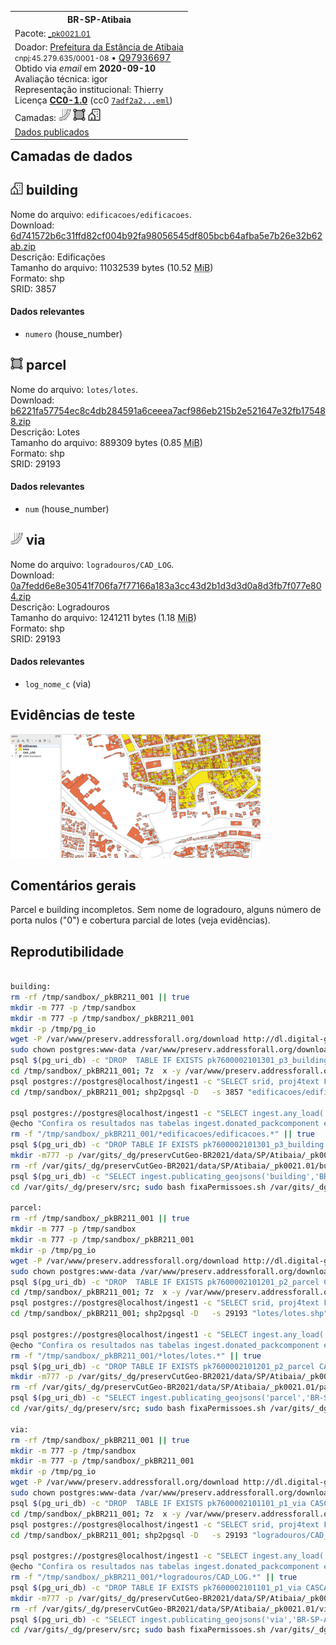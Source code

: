 <aside>
<table align="right">
<tr><th>BR-SP-Atibaia</th></tr>
<tr><td>
Pacote: <a target="_git" href="http://git.digital-guard.org/preserv-BR/blob/main/data/SP/Atibaia/_pk0021.01"><small>_pk0021.01</small></a>
</td></tr>
<tr><td>
Doador: <a rel="external" target="_doador" href="http://www.prefeituradeatibaia.com.br/">Prefeitura da Estância de Atibaia</a><br/>
<small>cnpj:45.279.635/0001-08</small> • <a rel="external" target="_doador" href="https://www.wikidata.org/wiki/Q97936697">Q97936697</a></small><br/>
Obtido via <i>email</i> em <b>2020-09-10</b><br/>
Avaliação técnica: igor<br/>
Representação institucional: Thierry<br/>
Licença <a rel="external" target="_doador" href="https://creativecommons.org/publicdomain/zero/1.0/"><b>CC0-1.0</b></a> (cc0 <a title="SHA256 7adf2a2ec5348c05db9a52eedccdfb065352d363ff617d6167cf6202e30ee4af.eml" href="http://dl.digital-guard.org/7adf2a2ec5348c05db9a52eedccdfb065352d363ff617d6167cf6202e30ee4af.eml"><code>7adf2a2...eml</code></a>)
</td></tr>
<tr><td>Camadas: <a title="via" href="#-via"><img src="https://raw.githubusercontent.com/digital-guard/preserv/main/docs/assets/layerIcon-via.png" alt="via" width="20"/></a> <a title="parcel" href="#-parcel"><img src="https://raw.githubusercontent.com/digital-guard/preserv/main/docs/assets/layerIcon-parcel.png" alt="parcel" width="20"/></a> <a title="building" href="#-building"><img src="https://raw.githubusercontent.com/digital-guard/preserv/main/docs/assets/layerIcon-building.png" alt="building" width="20"/></a> </td></tr>
<tr><td><a href="http://git.digital-guard.org/preservCutGeo-BR2021/tree/main/data/SP/Atibaia/_pk0021.01">Dados publicados</a></td></tr>
</table>
</aside>

<section>

# Camadas de dados
## <img src="https://raw.githubusercontent.com/digital-guard/preserv/main/docs/assets/layerIcon-building.png" alt="building" width="20"/> building

Nome do arquivo: `edificacoes/edificacoes`.<br/>Download: [6d741572b6c31ffd82cf004b92fa98056545df805bcb64afba5e7b26e32b62ab.zip](http://dl.digital-guard.org/6d741572b6c31ffd82cf004b92fa98056545df805bcb64afba5e7b26e32b62ab.zip)<br/>Descrição: Edificações<br/>Tamanho do arquivo: 11032539 bytes (10.52 <abbr title="mebibyte">MiB</abbr>)<br/>Formato: shp<br/>SRID: 3857

#### Dados relevantes
* `numero` (house_number)

## <img src="https://raw.githubusercontent.com/digital-guard/preserv/main/docs/assets/layerIcon-parcel.png" alt="parcel" width="20"/> parcel

Nome do arquivo: `lotes/lotes`.<br/>Download: [b6221fa57754ec8c4db284591a6ceeea7acf986eb215b2e521647e32fb175488.zip](http://dl.digital-guard.org/b6221fa57754ec8c4db284591a6ceeea7acf986eb215b2e521647e32fb175488.zip)<br/>Descrição: Lotes<br/>Tamanho do arquivo: 889309 bytes (0.85 <abbr title="mebibyte">MiB</abbr>)<br/>Formato: shp<br/>SRID: 29193

#### Dados relevantes
* `num` (house_number)

## <img src="https://raw.githubusercontent.com/digital-guard/preserv/main/docs/assets/layerIcon-via.png" alt="via" width="20"/> via

Nome do arquivo: `logradouros/CAD_LOG`.<br/>Download: [0a7fedd6e8e30541f706fa7f77166a183a3cc43d2b1d3d3d0a8d3fb7f077e804.zip](http://dl.digital-guard.org/0a7fedd6e8e30541f706fa7f77166a183a3cc43d2b1d3d3d0a8d3fb7f077e804.zip)<br/>Descrição: Logradouros<br/>Tamanho do arquivo: 1241211 bytes (1.18 <abbr title="mebibyte">MiB</abbr>)<br/>Formato: shp<br/>SRID: 29193

#### Dados relevantes
* `log_nome_c` (via)

# Evidências de teste
<img src="qgis.png" width="400"/>

# Comentários gerais
Parcel e building incompletos. Sem nome de logradouro, alguns número de porta nulos (&quot;0&quot;) e cobertura parcial de lotes (veja evidências).

</section>
<section>

# Reprodutibilidade

```bash

building:
rm -rf /tmp/sandbox/_pkBR211_001 || true
mkdir -m 777 -p /tmp/sandbox
mkdir -m 777 -p /tmp/sandbox/_pkBR211_001
mkdir -p /tmp/pg_io
wget -P /var/www/preserv.addressforall.org/download http://dl.digital-guard.org/6d741572b6c31ffd82cf004b92fa98056545df805bcb64afba5e7b26e32b62ab.zip
sudo chown postgres:www-data /var/www/preserv.addressforall.org/download/6d741572b6c31ffd82cf004b92fa98056545df805bcb64afba5e7b26e32b62ab.zip && sudo chmod 664 /var/www/preserv.addressforall.org/download/6d741572b6c31ffd82cf004b92fa98056545df805bcb64afba5e7b26e32b62ab.zip
psql $(pg_uri_db) -c "DROP  TABLE IF EXISTS pk7600002101301_p3_building CASCADE"
cd /tmp/sandbox/_pkBR211_001; 7z  x -y /var/www/preserv.addressforall.org/download/6d741572b6c31ffd82cf004b92fa98056545df805bcb64afba5e7b26e32b62ab.zip "*edificacoes/edificacoes*" ; chmod -R a+rwx . > /dev/null
psql postgres://postgres@localhost/ingest1 -c "SELECT srid, proj4text FROM spatial_ref_sys where srid=3857"
cd /tmp/sandbox/_pkBR211_001; shp2pgsql -D   -s 3857 "edificacoes/edificacoes.shp" pk7600002101301_p3_building | psql -q postgres://postgres@localhost/ingest1 2> /dev/null

psql postgres://postgres@localhost/ingest1 -c "SELECT ingest.any_load('shp2sql','/tmp/sandbox/_pkBR211_001/edificacoes/edificacoes.shp','building_full','pk7600002101301_p3_building','7600002101301','6d741572b6c31ffd82cf004b92fa98056545df805bcb64afba5e7b26e32b62ab.zip',array['gid', 'numero as house_number', 'geom'],5,1)"
@echo "Confira os resultados nas tabelas ingest.donated_packcomponent e ingest.feature_asis".
rm -f "/tmp/sandbox/_pkBR211_001/*edificacoes/edificacoes.*" || true
psql $(pg_uri_db) -c "DROP TABLE IF EXISTS pk7600002101301_p3_building CASCADE"
mkdir -m777 -p /var/gits/_dg/preservCutGeo-BR2021/data/SP/Atibaia/_pk0021.01/building
rm -rf /var/gits/_dg/preservCutGeo-BR2021/data/SP/Atibaia/_pk0021.01/building/*.geojson
psql $(pg_uri_db) -c "SELECT ingest.publicating_geojsons('building','BR-SP-Atibaia','/var/gits/_dg/preservCutGeo-BR2021/data/SP/Atibaia/_pk0021.01/building','1',9,3);"
cd /var/gits/_dg/preserv/src; sudo bash fixaPermissoes.sh /var/gits/_dg/preservCutGeo-BR2021/data/SP/Atibaia/_pk0021.01/building

parcel:
rm -rf /tmp/sandbox/_pkBR211_001 || true
mkdir -m 777 -p /tmp/sandbox
mkdir -m 777 -p /tmp/sandbox/_pkBR211_001
mkdir -p /tmp/pg_io
wget -P /var/www/preserv.addressforall.org/download http://dl.digital-guard.org/b6221fa57754ec8c4db284591a6ceeea7acf986eb215b2e521647e32fb175488.zip
sudo chown postgres:www-data /var/www/preserv.addressforall.org/download/b6221fa57754ec8c4db284591a6ceeea7acf986eb215b2e521647e32fb175488.zip && sudo chmod 664 /var/www/preserv.addressforall.org/download/b6221fa57754ec8c4db284591a6ceeea7acf986eb215b2e521647e32fb175488.zip
psql $(pg_uri_db) -c "DROP  TABLE IF EXISTS pk7600002101201_p2_parcel CASCADE"
cd /tmp/sandbox/_pkBR211_001; 7z  x -y /var/www/preserv.addressforall.org/download/b6221fa57754ec8c4db284591a6ceeea7acf986eb215b2e521647e32fb175488.zip "*lotes/lotes*" ; chmod -R a+rwx . > /dev/null
psql postgres://postgres@localhost/ingest1 -c "SELECT srid, proj4text FROM spatial_ref_sys where srid=29193"
cd /tmp/sandbox/_pkBR211_001; shp2pgsql -D   -s 29193 "lotes/lotes.shp" pk7600002101201_p2_parcel | psql -q postgres://postgres@localhost/ingest1 2> /dev/null

psql postgres://postgres@localhost/ingest1 -c "SELECT ingest.any_load('shp2sql','/tmp/sandbox/_pkBR211_001/lotes/lotes.shp','parcel_none','pk7600002101201_p2_parcel','7600002101201','b6221fa57754ec8c4db284591a6ceeea7acf986eb215b2e521647e32fb175488.zip',array['gid', 'num as house_number', 'geom'],5,1)"
@echo "Confira os resultados nas tabelas ingest.donated_packcomponent e ingest.feature_asis".
rm -f "/tmp/sandbox/_pkBR211_001/*lotes/lotes.*" || true
psql $(pg_uri_db) -c "DROP TABLE IF EXISTS pk7600002101201_p2_parcel CASCADE"
mkdir -m777 -p /var/gits/_dg/preservCutGeo-BR2021/data/SP/Atibaia/_pk0021.01/parcel
rm -rf /var/gits/_dg/preservCutGeo-BR2021/data/SP/Atibaia/_pk0021.01/parcel/*.geojson
psql $(pg_uri_db) -c "SELECT ingest.publicating_geojsons('parcel','BR-SP-Atibaia','/var/gits/_dg/preservCutGeo-BR2021/data/SP/Atibaia/_pk0021.01/parcel','1',9,3);"
cd /var/gits/_dg/preserv/src; sudo bash fixaPermissoes.sh /var/gits/_dg/preservCutGeo-BR2021/data/SP/Atibaia/_pk0021.01/parcel

via:
rm -rf /tmp/sandbox/_pkBR211_001 || true
mkdir -m 777 -p /tmp/sandbox
mkdir -m 777 -p /tmp/sandbox/_pkBR211_001
mkdir -p /tmp/pg_io
wget -P /var/www/preserv.addressforall.org/download http://dl.digital-guard.org/0a7fedd6e8e30541f706fa7f77166a183a3cc43d2b1d3d3d0a8d3fb7f077e804.zip
sudo chown postgres:www-data /var/www/preserv.addressforall.org/download/0a7fedd6e8e30541f706fa7f77166a183a3cc43d2b1d3d3d0a8d3fb7f077e804.zip && sudo chmod 664 /var/www/preserv.addressforall.org/download/0a7fedd6e8e30541f706fa7f77166a183a3cc43d2b1d3d3d0a8d3fb7f077e804.zip
psql $(pg_uri_db) -c "DROP  TABLE IF EXISTS pk7600002101101_p1_via CASCADE"
cd /tmp/sandbox/_pkBR211_001; 7z  x -y /var/www/preserv.addressforall.org/download/0a7fedd6e8e30541f706fa7f77166a183a3cc43d2b1d3d3d0a8d3fb7f077e804.zip "*logradouros/CAD_LOG*" ; chmod -R a+rwx . > /dev/null
psql postgres://postgres@localhost/ingest1 -c "SELECT srid, proj4text FROM spatial_ref_sys where srid=29193"
cd /tmp/sandbox/_pkBR211_001; shp2pgsql -D   -s 29193 "logradouros/CAD_LOG.shp" pk7600002101101_p1_via | psql -q postgres://postgres@localhost/ingest1 2> /dev/null

psql postgres://postgres@localhost/ingest1 -c "SELECT ingest.any_load('shp2sql','/tmp/sandbox/_pkBR211_001/logradouros/CAD_LOG.shp','via_full','pk7600002101101_p1_via','7600002101101','0a7fedd6e8e30541f706fa7f77166a183a3cc43d2b1d3d3d0a8d3fb7f077e804.zip',array['gid', 'log_nome_c as via', 'geom'],5,1)"
@echo "Confira os resultados nas tabelas ingest.donated_packcomponent e ingest.feature_asis".
rm -f "/tmp/sandbox/_pkBR211_001/*logradouros/CAD_LOG.*" || true
psql $(pg_uri_db) -c "DROP TABLE IF EXISTS pk7600002101101_p1_via CASCADE"
mkdir -m777 -p /var/gits/_dg/preservCutGeo-BR2021/data/SP/Atibaia/_pk0021.01/via
rm -rf /var/gits/_dg/preservCutGeo-BR2021/data/SP/Atibaia/_pk0021.01/via/*.geojson
psql $(pg_uri_db) -c "SELECT ingest.publicating_geojsons('via','BR-SP-Atibaia','/var/gits/_dg/preservCutGeo-BR2021/data/SP/Atibaia/_pk0021.01/via','1',9,3);"
cd /var/gits/_dg/preserv/src; sudo bash fixaPermissoes.sh /var/gits/_dg/preservCutGeo-BR2021/data/SP/Atibaia/_pk0021.01/via

```
</section>


